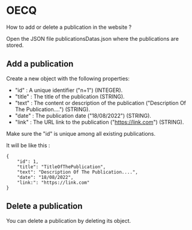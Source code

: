# OECQ

How to add or delete a publication in the website ?

Open the JSON file publicationsDatas.json where the publications are stored.

## Add a publication

Create a new object with the following properties:

- "id" : A unique identifier ("n+1") (INTEGER).
- "title" : The title of the publication (STRING).
- "text" : The content or description of the publication ("Description Of The Publication....") (STRING).
- "date" : The publication date ("18/08/2022") (STRING).
- "link" : The URL link to the publication ("https://link.com") (STRING).

Make sure the "id" is unique among all existing publications.

It will be like this : 

    {
        "id": 1,
        "title": "TitleOfThePublication",
        "text": "Description Of The Publication....",
        "date": "18/08/2022",
        "link:": "https://link.com"
    }


## Delete a publication

You can delete a publication by deleting its object.
